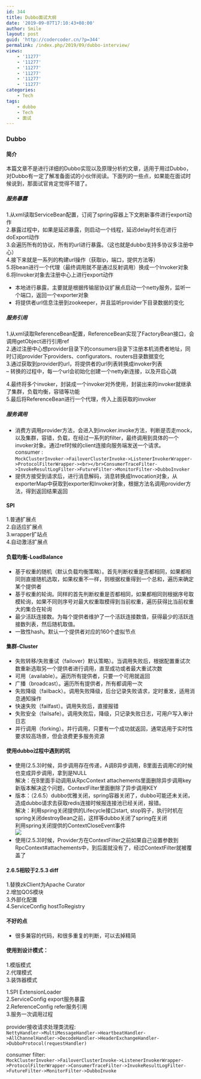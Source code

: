 ```yaml
---
id: 344
title: Dubbo面试大纲
date: '2019-09-07T17:10:43+08:00'
author: Smile
layout: post
guid: 'http://codercoder.cn/?p=344'
permalink: /index.php/2019/09/dubbo-interview/
views:
    - '11277'
    - '11277'
    - '11277'
    - '11277'
    - '11277'
    - '11277'
categories:
    - Tech
tags:
    - dubbo
    - Tech
    - 面试
---
```


### Dubbo

#### 简介

 本篇文章不是进行详细的Dubbo实现以及原理分析的文章，适用于用过Dubbo，对Dubbo有一定了解准备面试的小伙伴阅读。下面列的一些点，如果能在面试时候说到，那面试官肯定觉得不错了。

##### 服务暴露

1.从xml读取ServiceBean配置，订阅了spring容器上下文刷新事件进行export动作  
2.暴露过程中，如果是延迟暴露，则启动一个线程，延迟delay时长在进行doExport动作  
3.会遍历所有的协议，所有的url进行暴露。（这也就是dubbo支持多协议多注册中心）  
4.接下来就是一系列的构建url操作（获取ip，端口，提供方法等）  
5.将bean进行一个代理（最终调用就不是通过反射调用）换成一个Invoker对象  
6.将Invoker对象去注册中心上进行export动作

- 本地进行暴露，主要就是根据传输层协议扩展点启动一个netty服务，监听一个端口，返回一个exporter对象
- 将提供者url信息注册到zookeeper，并且监听provider下目录数据的变化

##### 服务引用

1.从xml读取ReferenceBean配置，ReferenceBean实现了FactoryBean接口，会调用getObject进行引用ref  
2.通过注册中心想provider目录下的consumers目录下注册本机消费者地址，同时订阅provider下providers、configurators、routers目录数据变化  
3.通过获取到provider的url，将提供者的url列表转换成invoker列表  
– 转换的过程中，每一个url会初始化创建一个netty新连接，以及开启心跳

4.最终将多个invoker，封装成一个invoker对外使用，封装出来的invoker就继承了集群，负载均衡，容错等功能  
5.最后将ReferenceBean进行一个代理，传入上面获取的invoker

##### 服务调用

- 消费方调用provider方法，会进入到invoker.invoke方法，判断是否走mock，以及集群，容错，负载，在经过一系列的filter，最终调用到具体的一个invoker对象。通过ref时候的client连接向服务端发送一个请求。  
  consumer :  
  `MockClusterInvoker->FailoverClusterInvoke->ListenerInvokerWrapper->ProtocolFilterWrapper-><br></br>ConsumerTraceFilter->InvokeResultLogFilter->FutureFilter->MonitorFilter->DubboInvoker`
- 提供方接受到请求后，进行消息解码，消息转换成Invocation对象，从exporterMap中获取到exporter和Invoker对象，根据方法名调用provider方法，得到返回结果返回

#### SPI

1.普通扩展点  
2.自适应扩展点  
3.wrapper扩站点  
4.自动激活扩展点

#### 负载均衡-LoadBalance

- 基于权重的随机（默认负载均衡策略）。首先判断权重是否都相同，如果都相同则直接随机选取，如果权重不一样，则根据权重得到一个总和，遍历来确定某个提供者
- 基于权重的轮询。同样的首先判断权重是否都相同，如果都相同则根据序号取模轮询，如果不同则序号对最大权重取模得到当前权重，遍历获得比当前权重大的集合在轮询
- 最少活跃连接数。为每个提供者维护了一个活跃连接数值，获得最少的活跃连接数列表，然后随机取值。
- 一致性hash。默认一个提供者对应的160个虚拟节点

#### 集群-Cluster

- 失败转移/失败重试（failover）默认策略）。当调用失败后，根据配置重试次数重新选取另一个提供者进行调用，直至成功或者最大重试次数
- 可用（available）。遍历所有提供者，只要一个可用就返回
- 广播（broadcast）。遍历所有提供者，所有都调用一次
- 失败降级（failback）。调用失败降级，后台记录失败请求，定时重发，适用消息通知操作
- 快速失败（failfast）。调用失败后，直接报错
- 失败安全（failsafe）。调用失败后，降级，只记录失败日志，可用户写入审计日志
- 并行调用（forking）。并行调用，只要有一个成功就返回，通常适用于实时性要求较高场景，但会浪费更多服务资源

#### 使用dubbo过程中遇到的坑

- 使用(2.5.3)时候，异步调用存在传递，A调B异步调用，B里面去调用C的时候也变成异步调用，拿到是NULL  
  解决：在B里面手动调用从RpcContext attachements里面删除异步调用key  
  新版本解决这个问题，ContextFilter里面删除了异步调用KEY
- 版本：（2.6.5）dubbo优雅关闭，spring容器关闭了，dubbo可能还未关闭，造成dubbo请求去获取redis连接时候报连接池已经关闭，报错。  
  解决：利用spring关闭提供的Lifecycle接口start, stop钩子，执行时机在spring关闭destroyBean之前，这样等dubbo关闭了spring在关闭  
  利用spring关闭提供的ContextCloseEvent事件  
  ![](http://codercoder.cn/wp-content/uploads/2019/09/2019-09-0815.png)
- 使用(2.5.3)时候，Provider方在ContextFilter之前如果自己设置参数到RpcContext#attachements中，到后面就没有了，经过ContextFilter就被覆盖了

#### 2.6.5相较于2.5.3 diff

1.替换zkClient为Apache Curator  
2.增加QOS模块  
3.外部化配置  
4.ServiceConfig hostToRegistry

#### 不好的点

- 很多兼容的代码，和很多重复的判断，可以去掉精简

#### 使用到设计模式：

1.模版模式  
2.代理模式  
3.装饰器模式

1.SPI ExtensionLoader  
2.ServiceConfig export服务暴露  
2.ReferenceConfig refer服务引用  
3.服务一次调用过程

provider接收请求处理类流程:  
`NettyHandler->MultiMessageHandler->HeartbeatHandler->AllChannelHandler->DecodeHandler->HeaderExchangeHandler->DubboProtocol(requestHandler)`

consumer filter:  
`MockClusterInvoker->FailoverClusterInvoke->ListenerInvokerWrapper->ProtocolFilterWrapper->ConsumerTraceFilter->InvokeResultLogFilter->FutureFilter->MonitorFilter->DubboInvoke`